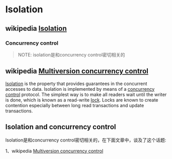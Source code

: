 # Isolation



## wikipedia [Isolation](https://en.wikipedia.org/wiki/Isolation_(database_systems))

### Concurrency control

> NOTE: isolation是和concurrency control密切相关的



## wikipedia [Multiversion concurrency control](https://en.wikipedia.org/wiki/Multiversion_concurrency_control)

[Isolation](https://en.wikipedia.org/wiki/ACID#Isolation) is the property that provides guarantees in the concurrent accesses to data. Isolation is implemented by means of a [concurrency control](https://en.wikipedia.org/wiki/Concurrency_control) protocol. The simplest way is to make all readers wait until the writer is done, which is known as a read-write [lock](https://en.wikipedia.org/wiki/Lock_(database)). Locks are known to create contention especially between long read transactions and update transactions. 



## Isolation and concurrency control

Isolation是和concurrency control密切相关的，在下面文章中，谈及了这个话题:

1、wikipedia [Multiversion concurrency control](https://en.wikipedia.org/wiki/Multiversion_concurrency_control)